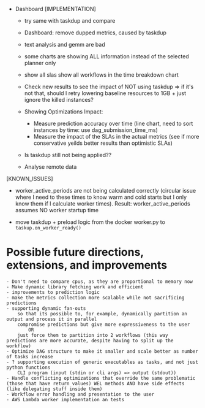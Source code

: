 - Dashboard
    [IMPLEMENTATION]
    - try same with taskdup and compare
    - Dashboard: remove dupped metrics, caused by taskdup
    - text analysis and gemm are bad
    - some charts are showing ALL information instead of the selected planner only
    - show all slas show all workflows in the time breakdown chart
    - Check new results to see the impact of NOT using taskdup
        => if it's not that, should I retry lowering baseline resources to 1GB + just ignore the killed instances?

    - Showing Optimizations Impact:
        - Measure prediction accuracy over time (line chart, need to sort instances by time: use dag_submission_time_ms)
        - Measure the impact of the SLAs in the actual metrics (see if more conservative yeilds better results than optimistic SLAs)
    - Is taskdup still not being applied??
    - Analyse remote data

[KNOWN_ISSUES]
- worker_active_periods are not being calculated correctly (circular issue where I need to these times to know warm and cold starts but I only know them if I calculate worker times). Result: worker_active_periods assumes NO worker startup time

- move taskdup + preload logic from the docker worker.py to `taskup.on_worker_ready()`

# Possible future directions, extensions, and improvements
    - Don't need to compare cpus, as they are proportional to memory now
    - Make dynamic library fetching work and efficient
    - improvements to prediction logic
    - make the metrics collection more scalable while not sacrificing predictions
    - supporting dynamic fan-outs
        so that its possible to, for example, dynamically partition an output and process it in parallel
        compromise predictions but give more expressiveness to the user 
            OR
        just force them to partition into 2 workflows (this way predictions are more accurate, despite having to split up the workflow)
    - Optimize DAG structure to make it smaller and scale better as number of tasks increase
    - ? supporting execution of generic executables as tasks, and not just python functions
        CLI program (input (stdin or cli args) => output (stdout))
    - Handle conflicting optimizations that override the same problematic (those that have return values) WEL methods AND have side effects (like delegating stuff inside them)
    - Workflow error handling and presentation to the user
    - AWS Lambda worker implementation an tests